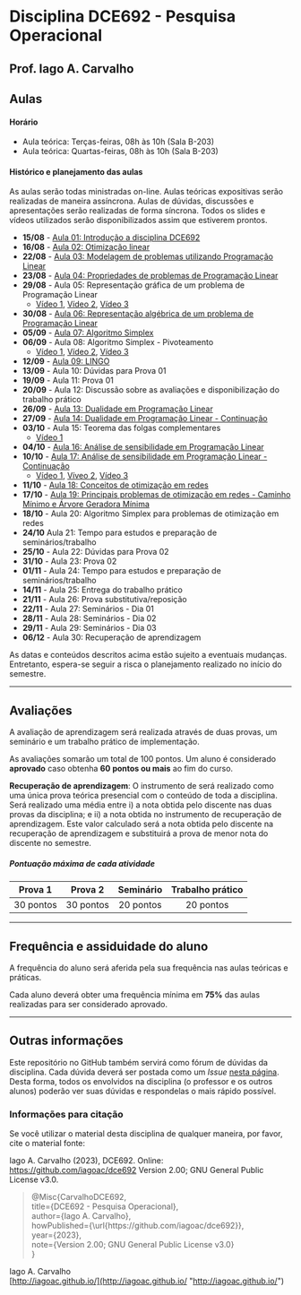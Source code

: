 # Disciplina DCE692 - Pesquisa Operacional

## Prof. Iago A. Carvalho

## Aulas

#### Horário

  - Aula teórica: Terças-feiras, 08h às 10h (Sala B-203)
  - Aula teórica: Quartas-feiras, 08h às 10h (Sala B-203)
 
#### Histórico e planejamento das aulas

As aulas serão todas ministradas on-line. Aulas teóricas expositivas serão realizadas de maneira assíncrona. Aulas de dúvidas, discussões e apresentações serão realizadas de forma síncrona. Todos os slides e vídeos utilizados serão disponibilizados assim que estiverem prontos.

  - **15/08** - [Aula 01: Introdução a disciplina DCE692](https://youtu.be/HMFxBquhfwg)
  - **16/08** - [Aula 02: Otimização linear](https://youtu.be/FVb9n58pjcw)
  - **22/08** - [Aula 03: Modelagem de problemas utilizando Programação Linear](https://youtu.be/V6WdlIATQ2s)
  - **23/08** - [Aula 04: Propriedades de problemas de Programação Linear](https://youtu.be/PMClhVmSo5Y)
  - **29/08** - Aula 05: Representação gráfica de um problema de Programação Linear
    - [Vídeo 1](https://www.youtube.com/watch?v=250FYNS-A5U&ab_channel=EaDV%C3%ADdeos), [Vídeo 2](https://www.youtube.com/watch?v=0QwcirNrU3E&ab_channel=Andr%C3%A9Brochi), [Vídeo 3](https://www.youtube.com/watch?v=sQdRu4eu910&ab_channel=Matusal%C3%A9mVieiraMartins)
  - **30/08** - [Aula 06: Representação algébrica de um problema de Programação Linear](https://youtu.be/NHUrBKkeCYA)
  - **05/09** - [Aula 07: Algoritmo Simplex](https://youtu.be/r-tNGh_0Oh0)
  - **06/09** - Aula 08: Algoritmo Simplex - Pivoteamento
    - [Vídeo 1](https://www.youtube.com/watch?v=OD0BVZbDieY&ab_channel=Matusal%C3%A9mVieiraMartins), [Vídeo 2](https://www.youtube.com/watch?v=n8OwjVZ60js&ab_channel=Matusal%C3%A9mVieiraMartins), [Vídeo 3](https://www.youtube.com/watch?v=RhHIechZRaE&ab_channel=AlanTelles)
  - **12/09** - [Aula 09: LINGO](https://youtu.be/N3riSAaoNfU)
  - **13/09** - Aula 10: Dúvidas para Prova 01
  - **19/09** - Aula 11: Prova 01
  - **20/09** - Aula 12: Discussão sobre as avaliações e disponibilização do trabalho prático
  - **26/09** - [Aula 13: Dualidade em Programação Linear](https://youtu.be/UL6Jxrk0nhg)
  - **27/09** - [Aula 14: Dualidade em Programação Linear - Continuação](https://youtu.be/nXTQ1hVT4IE)
  - **03/10** - Aula 15: Teorema das folgas complementares
    - [Vídeo 1](https://www.youtube.com/watch?v=4wKQ2J9H6BA&ab_channel=PedroMunari)
  - **04/10** - [Aula 16: Análise de sensibilidade em Programação Linear](https://youtu.be/VKleOZ3jq4I)
  - **10/10** - [Aula 17: Análise de sensibilidade em Programação Linear - Continuação](https://youtu.be/VKleOZ3jq4I)
    - [Vídeo 1](https://youtu.be/McxwCN-w0pE), [Víveo 2](https://youtu.be/bm7gYAmjJmc), [Vídeo 3](https://estudar.com.vc/conceitos/analise-de-sensibilidade/151433-analise-de-sensibilidade)
  - **11/10** - [Aula 18: Conceitos de otimização em redes](https://youtu.be/i4N-di7l3-U)
  - **17/10** - [Aula 19: Principais problemas de otimização em redes - Caminho Mínimo e Árvore Geradora Mínima](https://youtu.be/os7PHRpishA)
  - **18/10** - Aula 20: Algoritmo Simplex para problemas de otimização em redes
  - **24/10**   Aula 21: Tempo para estudos e preparação de seminários/trabalho
  - **25/10** - Aula 22: Dúvidas para Prova 02
  - **31/10** - Aula 23: Prova 02
  - **01/11** - Aula 24: Tempo para estudos e preparação de seminários/trabalho
  - **14/11** - Aula 25: Entrega do trabalho prático
  - **21/11** - Aula 26: Prova substitutiva/reposição
  - **22/11** - Aula 27: Seminários - Dia 01
  - **28/11** - Aula 28: Seminários - Dia 02
  - **29/11** - Aula 29: Seminários - Dia 03
  - **06/12** - Aula 30: Recuperação de aprendizagem

As datas e conteúdos descritos acima estão sujeito a eventuais mudanças. 
Entretanto, espera-se seguir a risca o planejamento realizado no início do semestre.

---

## Avaliações

A avaliação de aprendizagem será realizada através de duas provas, um seminário e um trabalho prático de implementação.  

As avaliações somarão um total de 100 pontos. Um aluno é considerado **aprovado** caso obtenha **60 pontos ou mais** ao fim do curso.

**Recuperação de aprendizagem**: O instrumento de  será realizado como uma única prova teórica presencial com o conteúdo de toda a disciplina. Será realizado uma média entre i) a nota obtida pelo discente nas duas provas da disciplina; e ii) a nota obtida no instrumento de recuperação de aprendizagem. Este valor calculado será a nota obtida pelo discente na recuperação de aprendizagem e substituirá a prova de menor nota do discente no semestre. 

##### Pontuação máxima de cada atividade
| Prova 1  | Prova 2  |  Seminário  | Trabalho prático  | 
| :------------: | :------------: | :------------: | :------------: |
| 30 pontos  | 30 pontos  | 20 pontos  | 20 pontos  |

---

## Frequência e assiduidade do aluno

A frequência do aluno será aferida pela sua frequência nas aulas teóricas e práticas.

Cada aluno deverá obter uma frequência mínima em **75%** das aulas realizadas para ser considerado aprovado.

---

## Outras informações

Este repositório no GitHub também servirá como fórum de dúvidas da disciplina. Cada dúvida deverá ser postada como um *Issue* [nesta página](https://github.com/iagoac/dce692/issues). Desta forma, todos os envolvidos na disciplina (o professor e os outros alunos) poderão ver suas dúvidas e respondelas o mais rápido possível.

### Informações para citação

Se você utilizar o material desta disciplina de qualquer maneira, por favor, cite o material fonte:

Iago A. Carvalho (2023), DCE692. Online: https://github.com/iagoac/dce692 Version 2.00; GNU General Public License v3.0.


> @Misc{CarvalhoDCE692,  
title={DCE692 - Pesquisa Operacional},  
author={Iago A. Carvalho},   
howPublished={\url{https&#58;//github\.com/iagoac/dce692}},  
year={2023},  
note={Version 2.00; GNU General Public License v3.0}  
}


Iago A. Carvalho  
[http://iagoac.github.io/](http://iagoac.github.io/ "http://iagoac.github.io/")
